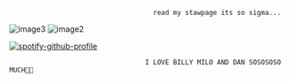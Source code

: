 

                                        read my stawpage its so sigma...

![image3](https://github.com/user-attachments/assets/e5594b82-fc84-45e1-9ff3-2064948e5661) ![image2](https://github.com/user-attachments/assets/2b524367-b416-4f2a-b95a-b73a5278ecc9)


























[![spotify-github-profile](https://spotify-github-profile.kittinanx.com/api/view?uid=31ttasktkcqm77utnjzmghbubs7q&cover_image=true&theme=default&show_offline=false&background_color=121212&interchange=false)](https://github.com/kittinan/spotify-github-profile) 




                                      I LOVE BILLY MILO AND DAN SOSOSOSO MUCH💞🌺






